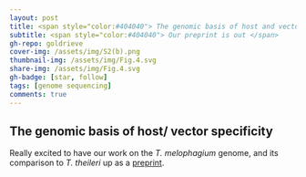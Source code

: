 ```yaml
---
layout: post
title: <span style="color:#404040"> The genomic basis of host and vector specificity in non-pathogenic trypanosomatids available on bioRxiv!</span>
subtitle: <span style="color:#404040"> Our preprint is out </span>
gh-repo: goldrieve
cover-img: /assets/img/S2(b).png
thumbnail-img: /assets/img/Fig.4.svg
share-img: /assets/img/Fig.4.svg
gh-badge: [star, follow]
tags: [genome sequencing]
comments: true
---
```


## The genomic basis of host/ vector specificity

Really excited to have our work on the _T. melophagium_ genome, and its comparison to _T. theileri_ up as a [preprint](https://www.biorxiv.org/content/10.1101/2022.01.05.475049v1).

